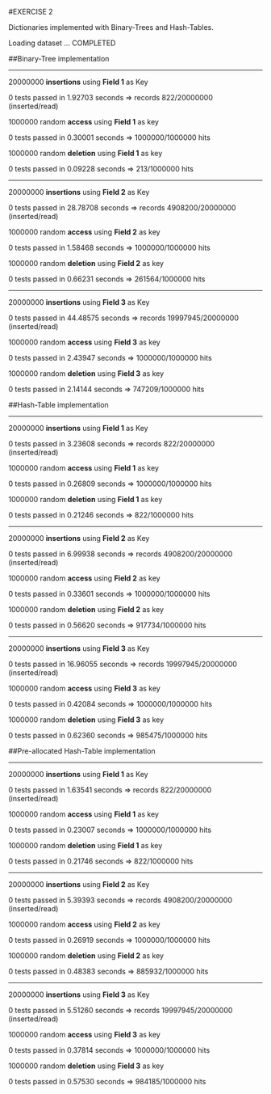 #EXERCISE 2

Dictionaries implemented with Binary-Trees and Hash-Tables.

Loading dataset ... COMPLETED

##Binary-Tree implementation

***
20000000 **insertions** using **Field 1** as Key

0 tests passed in 1.92703 seconds
=> records 822/20000000 (inserted/read)

1000000 random **access** using **Field 1** as key

0 tests passed in 0.30001 seconds
=> 1000000/1000000 hits

1000000 random **deletion** using **Field 1** as key

0 tests passed in 0.09228 seconds
=> 213/1000000 hits


***
20000000 **insertions** using **Field 2** as Key

0 tests passed in 28.78708 seconds
=> records 4908200/20000000 (inserted/read)

1000000 random **access** using **Field 2** as key

0 tests passed in 1.58468 seconds
=> 1000000/1000000 hits

1000000 random **deletion** using **Field 2** as key

0 tests passed in 0.66231 seconds
=> 261564/1000000 hits


***
20000000 **insertions** using **Field 3** as Key

0 tests passed in 44.48575 seconds
=> records 19997945/20000000 (inserted/read)

1000000 random **access** using **Field 3** as key

0 tests passed in 2.43947 seconds
=> 1000000/1000000 hits

1000000 random **deletion** using **Field 3** as key

0 tests passed in 2.14144 seconds
=> 747209/1000000 hits


##Hash-Table implementation

***
20000000 **insertions** using **Field 1** as Key

0 tests passed in 3.23608 seconds
=> records 822/20000000 (inserted/read)

1000000 random **access** using **Field 1** as key

0 tests passed in 0.26809 seconds
=> 1000000/1000000 hits

1000000 random **deletion** using **Field 1** as key

0 tests passed in 0.21246 seconds
=> 822/1000000 hits


***
20000000 **insertions** using **Field 2** as Key

0 tests passed in 6.99938 seconds
=> records 4908200/20000000 (inserted/read)

1000000 random **access** using **Field 2** as key

0 tests passed in 0.33601 seconds
=> 1000000/1000000 hits

1000000 random **deletion** using **Field 2** as key

0 tests passed in 0.56620 seconds
=> 917734/1000000 hits


***
20000000 **insertions** using **Field 3** as Key

0 tests passed in 16.96055 seconds
=> records 19997945/20000000 (inserted/read)

1000000 random **access** using **Field 3** as key

0 tests passed in 0.42084 seconds
=> 1000000/1000000 hits

1000000 random **deletion** using **Field 3** as key

0 tests passed in 0.62360 seconds
=> 985475/1000000 hits


##Pre-allocated Hash-Table implementation

***
20000000 **insertions** using **Field 1** as Key

0 tests passed in 1.63541 seconds
=> records 822/20000000 (inserted/read)

1000000 random **access** using **Field 1** as key

0 tests passed in 0.23007 seconds
=> 1000000/1000000 hits

1000000 random **deletion** using **Field 1** as key

0 tests passed in 0.21746 seconds
=> 822/1000000 hits


***
20000000 **insertions** using **Field 2** as Key

0 tests passed in 5.39393 seconds
=> records 4908200/20000000 (inserted/read)

1000000 random **access** using **Field 2** as key

0 tests passed in 0.26919 seconds
=> 1000000/1000000 hits

1000000 random **deletion** using **Field 2** as key

0 tests passed in 0.48383 seconds
=> 885932/1000000 hits


***
20000000 **insertions** using **Field 3** as Key

0 tests passed in 5.51260 seconds
=> records 19997945/20000000 (inserted/read)

1000000 random **access** using **Field 3** as key

0 tests passed in 0.37814 seconds
=> 1000000/1000000 hits

1000000 random **deletion** using **Field 3** as key

0 tests passed in 0.57530 seconds
=> 984185/1000000 hits


